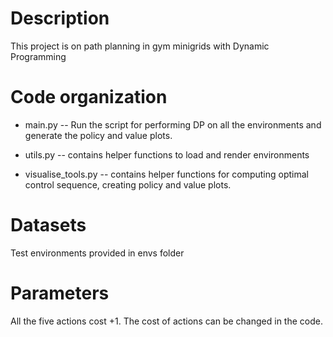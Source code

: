 Description
===========
This project is on path planning in gym minigrids with Dynamic Programming

Code organization
=================
* main.py -- Run the script for performing DP on all the environments and generate the policy and value plots.

* utils.py -- contains helper functions to load and render environments 
 
* visualise_tools.py -- contains helper functions for computing optimal control sequence, creating policy and value plots.

Datasets
========
Test environments provided in envs folder

Parameters
======
All the five actions cost +1. The cost of actions can be changed in the code.


